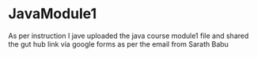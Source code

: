 # JavaModule1
As per instruction I jave uploaded the java course module1 file and shared the gut hub link via google forms as per the email from Sarath Babu
